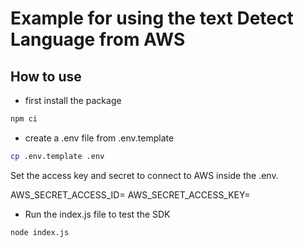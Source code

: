 # Example for using the text Detect Language from AWS

## How to use

- first install the package

```bash
npm ci
```

- create a .env file from .env.template

```bash
cp .env.template .env
```

Set the access key and secret to connect to AWS inside the .env.

AWS_SECRET_ACCESS_ID=
AWS_SECRET_ACCESS_KEY=

- Run the index.js file to test the SDK

```bash
node index.js
```

